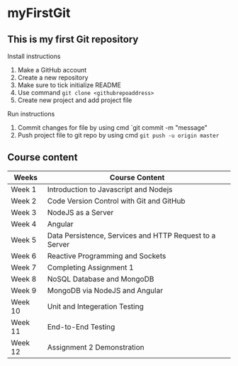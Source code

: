 # myFirstGit
## This is my first Git repository

Install instructions
1. Make a GitHub account
2. Create a new repository
3. Make sure to tick initialize README
4. Use command `git clone <githubrepoaddress>`
5. Create new project and add project file

Run instructions
1. Commit changes for file by using cmd `git commit -m "message"
2. Push project file to git repo by using cmd `git push -u origin master`

## Course content
| Weeks | Course Content |
| ---| ---|
| Week 1 | Introduction to Javascript and Nodejs |
| Week 2 | Code Version Control with Git and GitHub |
| Week 3 | NodeJS as a Server |
| Week 4 | Angular |
| Week 5 | Data Persistence, Services and HTTP Request to a Server |
| Week 6 | Reactive Programming and Sockets |
| Week 7 | Completing Assignment 1 |
| Week 8 | NoSQL Database and MongoDB |
| Week 9 | MongoDB via NodeJS and Angular |
| Week 10 | Unit and Integeration Testing |
| Week 11 | End-to-End Testing |
| Week 12 | Assignment 2 Demonstration |
